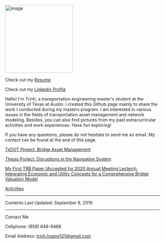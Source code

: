 <img width="220" alt="image" src="https://user-images.githubusercontent.com/47671910/64563214-680d0080-d314-11e9-8100-8265c5961fd8.jpg">

Check out my [Resume](https://drive.google.com/file/d/1PgZ75zMMy1LvqzEV_Lv_u5xOOhVbcqA7/view?usp=sharing)

Check out my [Linkedin Profile](https://www.linkedin.com/in/trinhhoang1/)

Hello! I'm Trinh, a transportation engineering master's student at the University of Texas at Austin. I created this Github page mainly to share the work I conducted during my masters program. I am interested in various issues in the fields of transportation asset management and network modeling. Besides, you can also find pictures from my past extracurricular activities and work experiences. Have fun exploring!

If you have any questions, please do not hesitate to send me an email. My contact can be found at the end of this page.

[TxDOT Project: Bridge Asset Management](https://trinhshub.github.io/Bridge-Management/)

[Thesis Project: Disruptions in the Navigation System](https://trinhshub.github.io/Navigation-Systems-Disruptions/)

[My First TRB Paper (Accepted for 2020 Annual Meeting Lectern): Integrating Economic and Utility Concepts for a Comprehensive Bridge Valuation Model](https://trinhshub.github.io/EUC-Abstract/)

[Activities](https://trinhshub.github.io/Activities/)
  
***
Contents Last Updated: September 9, 2019

____________________________________________________________________________________________________________________________

Contact Me

Cellphone: (858) 649-9468

Email Address: trinh.hoang121@gmail.com






